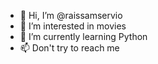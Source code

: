 - 👋 Hi, I’m @raissamservio
- 👀 I’m interested in movies
- 🐍 I’m currently learning Python
- 📫 Don't try to reach me

<!---
raissamservio/raissamservio is a ✨ special ✨ repository because its `README.md` (this file) appears on your GitHub profile.
You can click the Preview link to take a look at your changes.
--->
